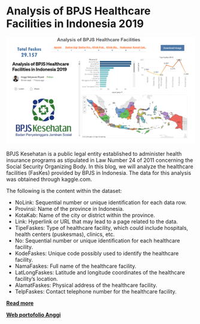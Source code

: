 # Analysis of BPJS Healthcare Facilities in Indonesia 2019

![Tableau](https://github.com/anggise2023/Analysis_of_BPJS_Healthcare_Facilities_in_Indonesia_2019/blob/main/tableau%20with%20data%20clean/Dashboard%20BPJS%20Facilities.png)

BPJS Kesehatan is a public legal entity established to administer health insurance programs as stipulated in Law Number 24 of 2011 concerning the Social Security Organizing Body. In this blog, we will analyze the healthcare facilities (FasKes) provided by BPJS in Indonesia. The data for this analysis was obtained through kaggle.com.

The following is the content within the dataset:

- NoLink: Sequential number or unique identification for each data row.
- Provinsi: Name of the province in Indonesia.
- KotaKab: Name of the city or district within the province.
- Link: Hyperlink or URL that may lead to a page related to the data.
- TipeFaskes: Type of healthcare facility, which could include hospitals, health centers (puskesmas), clinics, etc.
- No: Sequential number or unique identification for each healthcare facility.
- KodeFaskes: Unique code possibly used to identify the healthcare facility.
- NamaFaskes: Full name of the healthcare facility.
- LatLongFaskes: Latitude and longitude coordinates of the healthcare facility’s location.
- AlamatFaskes: Physical address of the healthcare facility.
- TelpFaskes: Contact telephone number for the healthcare facility.

[**Read more**](https://medium.com/@anggisetyawanlearn/analysis-of-bpjs-healthcare-facilities-in-indonesia-2019-345515d70aa8)

[**Web portofolio Anggi**](https://anggise2023.github.io/)
